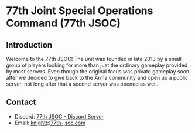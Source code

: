 # 77th Joint Special Operations Command (77th JSOC)

## Introduction

Welcome to the 77th JSOC! The unit was founded in late 2013 by a small group of players looking for more than just the ordinary gameplay provided by most servers. 
Even though the original focus was private gameplay soon after we decided to give back to the Arma community and open up a public server, not long after that a second server was opened as well.

## Contact

- Discord: [77th JSOC - Discord Server](https://discord.gg/77th-jsoc-official)
- Email: [knight@77th-jsoc.com](mailto:knight@77th-jsoc.com)
